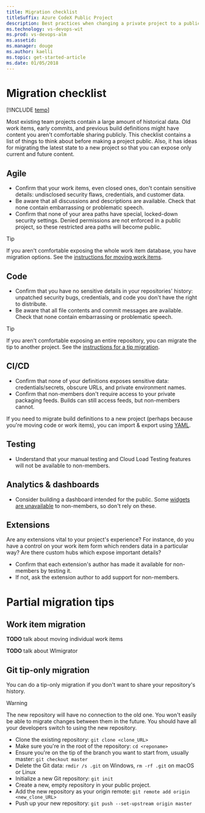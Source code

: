 ```yaml
---
title: Migration checklist
titleSuffix: Azure CodeX Public Project 
description: Best practices when changing a private project to a public project 
ms.technology: vs-devops-wit
ms.prod: vs-devops-alm
ms.assetid: 
ms.manager: douge
ms.author: kaelli
ms.topic: get-started-article
ms.date: 01/05/2018
---
```


# Migration checklist

[!INCLUDE [temp](_shared/version-public-projects.md)] 

Most existing team projects contain a large amount of historical data.
Old work items, early commits, and previous build definitions might have content you aren't comfortable sharing publicly.
This checklist contains a list of things to think about before making a project public.
Also, it has ideas for migrating the latest state to a new project so that you can expose only current and future content.

## Agile

* Confirm that your work items, even closed ones, don't contain sensitive details: undisclosed security flaws, credentials, and customer data.
* Be aware that all discussions and descriptions are available. Check that none contain embarrassing or problematic speech.
* Confirm that none of your area paths have special, locked-down security settings. Denied permissions are not enforced in a public project, so these restricted area paths will become public.

>[!TIP]
> If you aren't comfortable exposing the whole work item database, you have migration options.
> See the [instructions for moving work items](#work-item-migration).

## Code

* Confirm that you have no sensitive details in your repositories' history: unpatched security bugs, credentials, and code you don't have the right to distribute.
* Be aware that all file contents and commit messages are available. Check that none contain embarrassing or problematic speech.

>[!TIP]
> If you aren't comfortable exposing an entire repository, you can migrate the tip to another project.
> See the [instructions for a tip migration](#git-tip-only-migration).

## CI/CD

* Confirm that none of your definitions exposes sensitive data: credentials/secrets, obscure URLs, and private environment names.
* Confirm that non-members don't require access to your private packaging feeds. Builds can still access feeds, but non-members cannot.

If you need to migrate build definitions to a new project (perhaps because you're moving code or work items), you can import & export using [YAML](../build-release/actions/build-yaml.md).

## Testing

* Understand that your manual testing and Cloud Load Testing features will not be available to non-members.

## Analytics & dashboards

* Consider building a dashboard intended for the public. Some [widgets are unavailable](feature-differences.md#analytics--dashboards) to non-members, so don't rely on these.

## Extensions

Are any extensions vital to your project's experience?
For instance, do you have a control on your work item form which renders data in a particular way?
Are there custom hubs which expose important details?

* Confirm that each extension's author has made it available for non-members by testing it.
* If not, ask the extension author to add support for non-members.
 
# Partial migration tips

## Work item migration

**TODO** talk about moving individual work items

**TODO** talk about WImigrator

## Git tip-only migration
You can do a tip-only migration if you don't want to share your repository's history.

>[!WARNING]
>The new repository will have no connection to the old one.
>You won't easily be able to migrate changes between them in the future.
>You should have all your developers switch to using the new repository.

- Clone the existing repository: `git clone <clone_URL>`
- Make sure you're in the root of the repository: `cd <reponame>`
- Ensure you're on the tip of the branch you want to start from, usually master: `git checkout master`
- Delete the Git data: `rmdir /s .git` on Windows, `rm -rf .git` on macOS or Linux
- Initialize a new Git repository: `git init`
- Create a new, empty repository in your public project.
- Add the new repository as your origin remote: `git remote add origin <new_clone_URL>`
- Push up your new repository: `git push --set-upstream origin master`